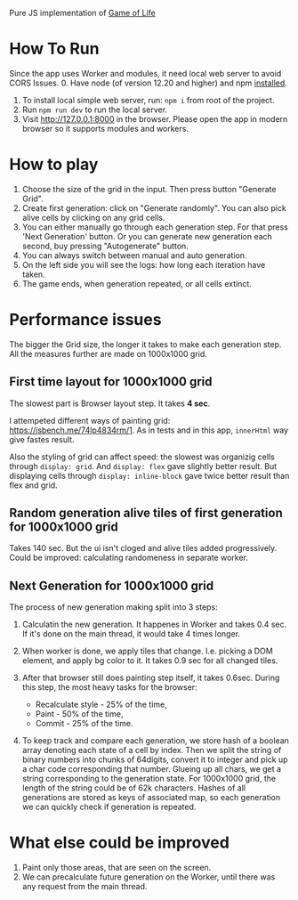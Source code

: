 Pure JS implementation of [Game of Life](https://en.wikipedia.org/wiki/Conway%27s_Game_of_Life)



# How To Run
Since the app uses Worker and modules, it need local web server to avoid CORS Issues. 
0. Have node (of version 12.20 and higher) and npm [installed](https://docs.npmjs.com/downloading-and-installing-node-js-and-npm). 
1. To install local simple web server, run: `npm i` from root of the project.
2. Run `npm run dev` to run the local server.
3. Visit http://127.0.0.1:8000 in the browser. Please open the app in modern browser so it supports modules and workers.

# How to play
1. Choose the size of the grid in the input. Then press button "Generate Grid".
2. Create first generation: click on "Generate randomly". You can also pick alive cells by clicking on any grid cells.
3. You can either manually go through each generation step. For that press 'Next Generation' button. Or you can generate new generation each second, buy pressing "Autogenerate" button.
4. You can always switch between manual and auto generation.
5. On the left side you will see the logs: how long each iteration have taken.
6. The game ends, when generation repeated, or all cells extinct.

# Performance issues

The bigger the Grid size, the longer it takes to make each generation step. All the measures further are made on 1000x1000 grid.

## First time layout for 1000x1000 grid

The slowest part is Browser layout step. It takes **4 sec**.

I attempeted different ways of painting grid: https://jsbench.me/74lp4834rm/1.
As in tests and in this app, `innerHtml` way give fastes result.

Also the styling of grid can affect speed: the slowest was organizig cells through `display: grid`. And `display: flex` gave slightly better result. But displaying cells through `display: inline-block` gave twice better result than flex and grid.

## Random generation alive tiles of first generation for 1000x1000 grid

Takes 140 sec. But the ui isn't cloged and alive tiles added progressively.
Could be improved: calculating randomeness in separate worker.

## Next Generation for 1000x1000 grid

The process of new generation making split into 3 steps:

1. Calculatin the new generation. It happenes in Worker and takes 0.4 sec. If it's done on the main thread, it would take 4 times longer.

2. When worker is done, we apply tiles that change. I.e. picking a DOM element, and apply bg color to it. It takes 0.9 sec for all changed tiles.

3. After that browser still does painting step itself, it takes 0.6sec. During this step, the most heavy tasks for the browser:
   - Recalculate style - 25% of the time,
   - Paint - 50% of the time,
   - Commit - 25% of the time.

4. To keep track and compare each generation, we store hash of a boolean array denoting each state of a cell by index. Then we split the string of binary numbers into chunks of 64digits, convert it to integer and pick up a char code corresponding that number. Glueing up all chars, we get a string corresponding to the generation state. For 1000x1000 grid, the length of the string could be of 62k characters. Hashes of all generations are stored as keys of associated map, so each generation we can quickly check if generation is repeated.

# What else could be improved
1. Paint only those areas, that are seen on the screen.
2. We can precalculate future generation on the Worker, until there was any request from the main thread.
